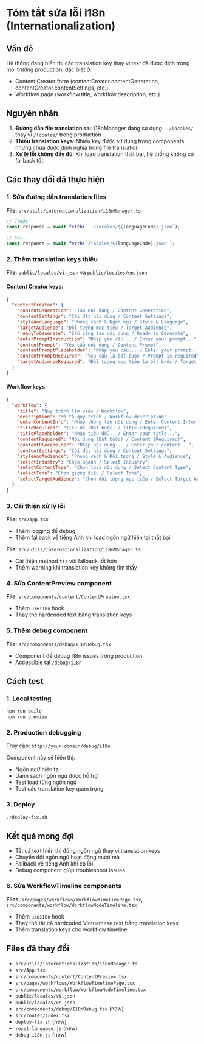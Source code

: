 # Tóm tắt sửa lỗi i18n (Internationalization)

## Vấn đề
Hệ thống đang hiển thị các translation key thay vì text đã được dịch trong môi trường production, đặc biệt ở:
- Content Creator form (contentCreator.contentGeneration, contentCreator.contentSettings, etc.)
- Workflow page (workflow.title, workflow.description, etc.)

## Nguyên nhân
1. **Đường dẫn file translation sai**: i18nManager đang sử dụng `../locales/` thay vì `/locales/` trong production
2. **Thiếu translation keys**: Nhiều key được sử dụng trong components nhưng chưa được định nghĩa trong file translation
3. **Xử lý lỗi không đầy đủ**: Khi load translation thất bại, hệ thống không có fallback tốt

## Các thay đổi đã thực hiện

### 1. Sửa đường dẫn translation files
**File**: `src/utils/internationalization/i18nManager.ts`
```typescript
// Trước
const response = await fetch(`../locales/${languageCode}.json`);

// Sau  
const response = await fetch(`/locales/${languageCode}.json`);
```

### 2. Thêm translation keys thiếu

**File**: `public/locales/vi.json` và `public/locales/en.json`

#### Content Creator keys:
```json
{
  "contentCreator": {
    "contentGeneration": "Tạo nội dung / Content Generation",
    "contentSettings": "Cài đặt nội dung / Content Settings", 
    "styleAndLanguage": "Phong cách & Ngôn ngữ / Style & Language",
    "targetAudience": "Đối tượng mục tiêu / Target Audience",
    "readyToGenerate": "Sẵn sàng tạo nội dung / Ready to Generate",
    "enterPromptInstruction": "Nhập yêu cầu... / Enter your prompt...",
    "contentPrompt": "Yêu cầu nội dung / Content Prompt",
    "contentPromptPlaceholder": "Nhập yêu cầu... / Enter your prompt...",
    "contentPromptRequired": "Yêu cầu là bắt buộc / Prompt is required",
    "targetAudienceRequired": "Đối tượng mục tiêu là bắt buộc / Target audience is required"
  }
}
```

#### Workflow keys:
```json
{
  "workflow": {
    "title": "Quy trình làm việc / Workflow",
    "description": "Mô tả quy trình / Workflow description",
    "enterContentInfo": "Nhập thông tin nội dung / Enter Content Information",
    "titleRequired": "Tiêu đề (Bắt buộc) / Title (Required)",
    "titlePlaceholder": "Nhập tiêu đề... / Enter your title...",
    "contentRequired": "Nội dung (Bắt buộc) / Content (Required)", 
    "contentPlaceholder": "Nhập nội dung... / Enter your content...",
    "contentSettings": "Cài đặt nội dung / Content Settings",
    "styleAndAudience": "Phong cách & Đối tượng / Style & Audience",
    "selectIndustry": "Chọn ngành / Select Industry",
    "selectContentType": "Chọn loại nội dung / Select Content Type",
    "selectTone": "Chọn giọng điệu / Select Tone", 
    "selectTargetAudience": "Chọn đối tượng mục tiêu / Select Target Audience"
  }
}
```

### 3. Cải thiện xử lý lỗi
**File**: `src/App.tsx`
- Thêm logging để debug
- Thêm fallback về tiếng Anh khi load ngôn ngữ hiện tại thất bại

**File**: `src/utils/internationalization/i18nManager.ts`  
- Cải thiện method `t()` với fallback tốt hơn
- Thêm warning khi translation key không tìm thấy

### 4. Sửa ContentPreview component
**File**: `src/components/content/ContentPreview.tsx`
- Thêm `useI18n` hook
- Thay thế hardcoded text bằng translation keys

### 5. Thêm debug component
**File**: `src/components/debug/I18nDebug.tsx`
- Component để debug i18n issues trong production
- Accessible tại `/debug/i18n`

## Cách test

### 1. Local testing
```bash
npm run build
npm run preview
```

### 2. Production debugging
Truy cập: `http://your-domain/debug/i18n`

Component này sẽ hiển thị:
- Ngôn ngữ hiện tại
- Danh sách ngôn ngữ được hỗ trợ  
- Test load từng ngôn ngữ
- Test các translation key quan trọng

### 3. Deploy
```bash
./deploy-fix.sh
```

## Kết quả mong đợi
- Tất cả text hiển thị đúng ngôn ngữ thay vì translation keys
- Chuyển đổi ngôn ngữ hoạt động mượt mà
- Fallback về tiếng Anh khi có lỗi
- Debug component giúp troubleshoot issues

### 6. Sửa WorkflowTimeline components
**Files**: `src/pages/workflows/WorkflowTimelinePage.tsx`, `src/components/workflow/WorkflowNodeTimeline.tsx`
- Thêm `useI18n` hook
- Thay thế tất cả hardcoded Vietnamese text bằng translation keys
- Thêm translation keys cho workflow timeline

## Files đã thay đổi
- `src/utils/internationalization/i18nManager.ts`
- `src/App.tsx` 
- `src/components/content/ContentPreview.tsx`
- `src/pages/workflows/WorkflowTimelinePage.tsx`
- `src/components/workflow/WorkflowNodeTimeline.tsx`
- `public/locales/vi.json`
- `public/locales/en.json`
- `src/components/debug/I18nDebug.tsx` (new)
- `src/router/index.tsx`
- `deploy-fix.sh` (new)
- `reset-language.js` (new)
- `debug-i18n.js` (new)